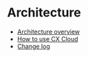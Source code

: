 # Architecture

* [Architecture overview](architecture-overview.md)
* [How to use CX Cloud](how_to_use.md)
* [Change log](changelog.md)
